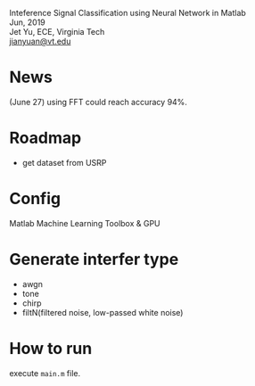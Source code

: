  
Inteference Signal Classification using Neural Network in Matlab  
Jun, 2019  
Jet Yu, ECE, Virginia Tech  
jianyuan@vt.edu  


# News
(June 27) using FFT could reach accuracy 94%.  

# Roadmap
* get dataset from USRP


# Config
Matlab Machine Learning Toolbox  & GPU 


# Generate interfer type  
* awgn  
* tone  
* chirp  
* filtN(filtered noise, low-passed white noise)  

# How to run
execute `main.m` file.
